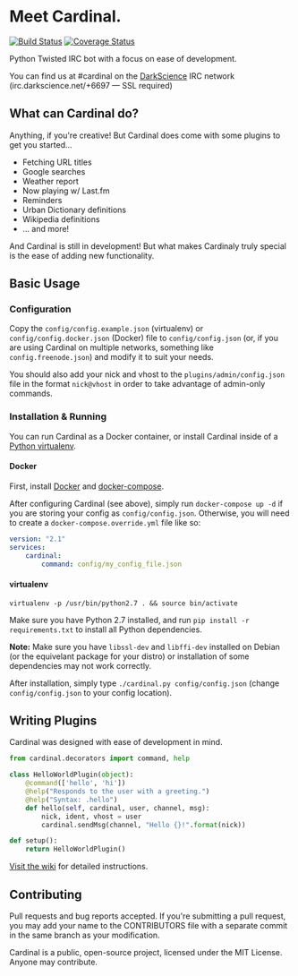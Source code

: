 # Meet Cardinal.

[![Build Status](https://travis-ci.org/JohnMaguire/Cardinal.svg?branch=master)](https://travis-ci.org/JohnMaguire/Cardinal) [![Coverage Status](https://coveralls.io/repos/JohnMaguire/Cardinal/badge.svg?branch=master&service=github)](https://coveralls.io/github/JohnMaguire/Cardinal?branch=master)

Python Twisted IRC bot with a focus on ease of development.

You can find us at #cardinal on the [DarkScience](http://www.darkscience.net/) IRC network (irc.darkscience.net/+6697 &mdash; SSL required)

## What can Cardinal do?

Anything, if you're creative! But Cardinal does come with some plugins to get you started...

* Fetching URL titles
* Google searches
* Weather report
* Now playing w/ Last.fm
* Reminders
* Urban Dictionary definitions
* Wikipedia definitions
* ... and more!

And Cardinal is still in development! But what makes Cardinaly truly special is the ease of adding new functionality.

## Basic Usage

### Configuration

Copy the `config/config.example.json` (virtualenv) or `config/config.docker.json` (Docker) file to `config/config.json` (or, if you are using Cardinal on multiple networks, something like `config.freenode.json`) and modify it to suit your needs.

You should also add your nick and vhost to the `plugins/admin/config.json` file in the format `nick@vhost` in order to take advantage of admin-only commands.

### Installation & Running

You can run Cardinal as a Docker container, or install Cardinal inside of a [Python virtualenv](http://docs.python-guide.org/en/latest/dev/virtualenvs/).

#### Docker

First, install [Docker](https://docs.docker.com/install/) and [docker-compose](https://docs.docker.com/compose/install/).

After configuring Cardinal (see above), simply run `docker-compose up -d` if you are storing your config as `config/config.json`. Otherwise, you will need to create a `docker-compose.override.yml` file like so:

```yaml
version: "2.1"
services:
    cardinal:
        command: config/my_config_file.json
```

#### virtualenv

`virtualenv -p /usr/bin/python2.7 . && source bin/activate`

Make sure you have Python 2.7 installed, and run `pip install -r requirements.txt` to install all Python dependencies.

**Note:** Make sure you have `libssl-dev` and `libffi-dev` installed on Debian (or the equivelant package for your distro) or installation of some dependencies may not work correctly.

After installation, simply type `./cardinal.py config/config.json` (change `config/config.json` to your config location).

## Writing Plugins

Cardinal was designed with ease of development in mind.

```python
from cardinal.decorators import command, help

class HelloWorldPlugin(object):
	@command(['hello', 'hi'])
	@help("Responds to the user with a greeting.")
	@help("Syntax: .hello")
    def hello(self, cardinal, user, channel, msg):
        nick, ident, vhost = user
        cardinal.sendMsg(channel, "Hello {}!".format(nick))

def setup():
    return HelloWorldPlugin()
```

[Visit the wiki](https://github.com/JohnMaguire/Cardinal/wiki/Writing-Plugins) for detailed instructions.

## Contributing

Pull requests and bug reports accepted. If you're submitting a pull request, you may add your name to the CONTRIBUTORS file with a separate commit in the same branch as your modification.

Cardinal is a public, open-source project, licensed under the MIT License. Anyone may contribute.
